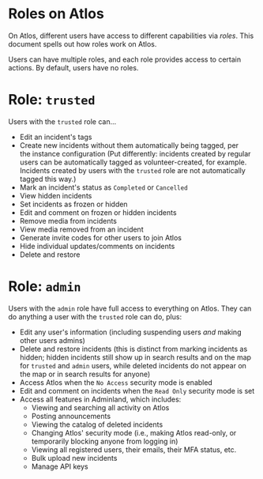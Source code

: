 # Roles on Atlos

On Atlos, different users have access to different capabilities via _roles_. This document spells out how roles work on Atlos.

Users can have multiple roles, and each role provides access to certain actions. By default, users have no roles.

# Role: `trusted`

Users with the `trusted` role can...

- Edit an incident's tags
- Create new incidents without them automatically being tagged, per the instance configuration (Put differently: incidents created by regular users can be automatically tagged as volunteer-created, for example. Incidents created by users with the `trusted` role are not automatically tagged this way.)
- Mark an incident's status as `Completed` or `Cancelled`
- View hidden incidents
- Set incidents as frozen or hidden
- Edit and comment on frozen or hidden incidents
- Remove media from incidents
- View media removed from an incident
- Generate invite codes for other users to join Atlos
- Hide individual updates/comments on incidents
- Delete and restore

# Role: `admin`

Users with the `admin` role have full access to everything on Atlos. They can do anything a user with the `trusted` role can do, plus:

- Edit any user's information (including suspending users _and_ making other users admins)
- Delete and restore incidents (this is distinct from marking incidents as hidden; hidden incidents still show up in search results and on the map for `trusted` and `admin` users, while deleted incidents do not appear on the map or in search results for anyone)
- Access Atlos when the `No Access` security mode is enabled
- Edit and comment on incidents when the `Read Only` security mode is set
- Access all features in Adminland, which includes:
  - Viewing and searching all activity on Atlos
  - Posting announcements
  - Viewing the catalog of deleted incidents
  - Changing Atlos' security mode (i.e., making Atlos read-only, or temporarily blocking anyone from logging in)
  - Viewing all registered users, their emails, their MFA status, etc.
  - Bulk upload new incidents
  - Manage API keys
